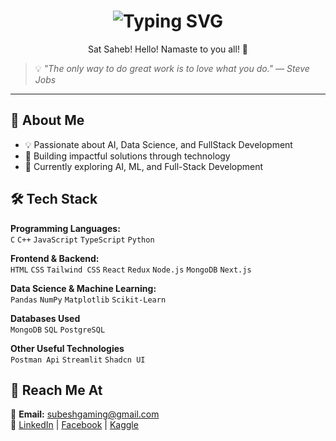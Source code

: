 <h1 align="center">
  <img src="https://readme-typing-svg.demolab.com?font=Fira+Code&weight=500&size=24&duration=4000&pause=500&color=F75C7E&center=true&vCenter=true&width=435&lines=Hi%2C+I'm+Subesh+Yadav+%F0%9F%91%8B" alt="Typing SVG" />
</h1>

<p align="center">Sat Saheb! Hello! Namaste to you all! 🙏</p>

> 💡 *"The only way to do great work is to love what you do." — Steve Jobs*

---

## 🚀 About Me  
- 💡 Passionate about AI, Data Science, and FullStack Development  
- 🎯 Building impactful solutions through technology  
- 🌱 Currently exploring AI, ML, and Full-Stack Development  

## 🛠️ Tech Stack  
**Programming Languages:**  
`C` `C++` `JavaScript` `TypeScript` `Python`  

**Frontend & Backend:**  
`HTML` `CSS` `Tailwind CSS` `React` `Redux` `Node.js` `MongoDB` `Next.js`

**Data Science & Machine Learning:**  
`Pandas` `NumPy` `Matplotlib` `Scikit-Learn`  

**Databases Used**  
`MongoDB` `SQL` `PostgreSQL` 

**Other Useful Technologies**  
`Postman Api` `Streamlit` `Shadcn UI`
## 📩 Reach Me At  
📧 **Email:** subeshgaming@gmail.com  
🔗 [LinkedIn](https://linkedin.com/in/subeshyadav3) | [Facebook](https://www.facebook.com/subesh.yadav.54772/) | [Kaggle](https://www.kaggle.com/subeshyadav)  



